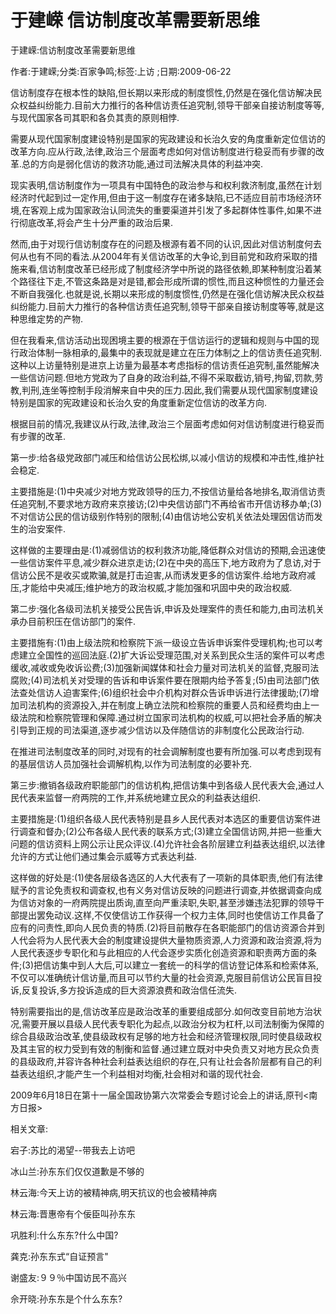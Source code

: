 # 于建嵘  信访制度改革需要新思维    
    
于建嵘:信访制度改革需要新思维    
作者:于建嵘;分类:百家争鸣;标签:上访 ;日期:2009-06-22    
信访制度存在根本性的缺陷,但长期以来形成的制度惯性,仍然是在强化信访解决民众权益纠纷能力.目前大力推行的各种信访责任追究制,领导干部亲自接访制度等等,与现代国家各司其职和各负其责的原则相悖.    
需要从现代国家制度建设特别是国家的宪政建设和长治久安的角度重新定位信访的改革方向.应从行政,法律,政治三个层面考虑如何对信访制度进行稳妥而有步骤的改革.总的方向是弱化信访的救济功能,通过司法解决具体的利益冲突.    
现实表明,信访制度作为一项具有中国特色的政治参与和权利救济制度,虽然在计划经济时代起到过一定作用,但由于这一制度存在诸多缺陷,已不适应目前市场经济环境,在客观上成为国家政治认同流失的重要渠道并引发了多起群体性事件,如果不进行彻底改革,将会产生十分严重的政治后果.    
然而,由于对现行信访制度存在的问题及根源有着不同的认识,因此对信访制度何去何从也有不同的看法.从2004年有关信访改革的大争论,到目前党和政府采取的措施来看,信访制度改革已经形成了制度经济学中所说的路径依赖,即某种制度沿着某个路径往下走,不管这条路是对是错,都会形成所谓的惯性,而且这种惯性的力量还会不断自我强化.也就是说,长期以来形成的制度惯性,仍然是在强化信访解决民众权益纠纷能力.目前大力推行的各种信访责任追究制,领导干部亲自接访制度等等,就是这种思维定势的产物.    
但在我看来,信访活动出现困境主要的根源在于信访运行的逻辑和规则与中国的现行政治体制一脉相承的,最集中的表现就是建立在压力体制之上的信访责任追究制.这种以上访量特别是进京上访量为最基本考虑指标的信访责任追究制,虽然能解决一些信访问题.但地方党政为了自身的政治利益,不得不采取截访,销号,拘留,罚款,劳教,判刑,连坐等控制手段消解来自中央的压力.因此,我们需要从现代国家制度建设特别是国家的宪政建设和长治久安的角度重新定位信访的改革方向.    
根据目前的情况,我建议从行政,法律,政治三个层面考虑如何对信访制度进行稳妥而有步骤的改革.    
第一步:给各级党政部门减压和给信访公民松绑,以减小信访的规模和冲击性,维护社会稳定.    
主要措施是:(1)中央减少对地方党政领导的压力,不按信访量给各地排名,取消信访责任追究制,不要求地方政府来京接访;(2)中央信访部门不再给省市开信访移办单;(3)不对信访公民的信访级别作特别的限制;(4)由信访地公安机关依法处理因信访而发生的治安案件.    
这样做的主要理由是:(1)减弱信访的权利救济功能,降低群众对信访的预期,会迅速使一些信访案件平息,减少群众进京走访;(2)在中央的高压下,地方政府为了息访,对于信访公民不是收买或欺骗,就是打击迫害,从而诱发更多的信访案件.给地方政府减压,才能给中央减压;维护地方的政治权威,才能加强和巩固中央的政治权威.    
第二步:强化各级司法机关接受公民告诉,申诉及处理案件的责任和能力,由司法机关承办目前积压在信访部门的案件.    
主要措施有:(1)由上级法院和检察院下派一级设立告诉申诉案件受理机构;也可以考虑建立全国性的巡回法庭.(2)扩大诉讼受理范围,对关系到民众生活的案件可以考虑缓收,减收或免收诉讼费;(3)加强新闻媒体和社会力量对司法机关的监督,克服司法腐败;(4)司法机关对受理的告诉和申诉案件要在限期内给予答复;(5)由司法部门依法查处信访人迫害案件;(6)组织社会中介机构对群众告诉申诉进行法律援助;(7)增加司法机构的资源投入,并在制度上确立法院和检察院的重要人员和经费均由上一级法院和检察院管理和保障.通过树立国家司法机构的权威,可以把社会矛盾的解决引导到正规的司法渠道,逐步减少信访以及伴随信访的非制度化公民政治行动.    
在推进司法制度改革的同时,对现有的社会调解制度也要有所加强.可以考虑到现有的基层信访人员加强社会调解机构,以作为司法制度的必要补充.    
第三步:撤销各级政府职能部门的信访机构,把信访集中到各级人民代表大会,通过人民代表来监督一府两院的工作,并系统地建立民众的利益表达组织.    
主要措施是:(1)组织各级人民代表特别是县乡人民代表对本选区的重要信访案件进行调查和督办;(2)公布各级人民代表的联系方式;(3)建立全国信访网,并把一些重大问题的信访资料上网公示让民众评议.(4)允许社会各阶层建立利益表达组织,以法律允许的方式让他们通过集会示威等方式表达利益.    
这样做的好处是:(1)使各层级各选区的人大代表有了一项新的具体职责,他们有法律赋予的言论免责权和调查权,也有义务对信访反映的问题进行调查,并依据调查向成为信访对象的一府两院提出质询,直至向严重渎职,失职,甚至涉嫌违法犯罪的领导干部提出罢免动议.这样,不仅使信访工作获得一个权力主体,同时也使信访工作具备了应有的问责性,即向人民负责的特质.(2)将目前散存在各职能部门的信访资源合并到人代会将为人民代表大会的制度建设提供大量物质资源,人力资源和政治资源,将为人民代表逐步专职化和与此相应的人代会逐步实质化创造资源和职责两方面的条件;(3)把信访集中到人大后,可以建立一套统一的科学的信访登记体系和检索体系,不仅可以准确统计信访量,而且可以节约大量的社会资源,克服目前信访公民盲目投诉,反复投诉,多方投诉造成的巨大资源浪费和政治信任流失.    
特别需要指出的是,信访改革应是政治改革的重要组成部分.如何改变目前地方治状况,需要开展以县级人民代表专职化为起点,以政治分权为杠杆,以司法制衡为保障的综合县级政治改革,使县级政权有足够的地方社会和经济管理权限,同时使县级政权及其主官的权力受到有效的制衡和监督.通过建立既对中央负责又对地方民众负责的县级政府,并容许各种社会利益表达组织的存在,只有让社会各阶层都有自己的利益表达组织,才能产生一个利益相对均衡,社会相对和谐的现代社会.    
2009年6月18日在第十一届全国政协第六次常委会专题讨论会上的讲话,原刊<南方日报>    
    
相关文章:    
宕子:苏比的渴望--带我去上访吧    
冰山兰:孙东东们仅仅道歉是不够的    
林云海:今天上访的被精神病,明天抗议的也会被精神病    
林云海:晋惠帝有个佞臣叫孙东东    
巩胜利:什么东东?什么中国?    
龚克:孙东东式“自证预言"    
谢盛友:９９％中国访民不高兴    
佘开晓:孙东东是个什么东东?